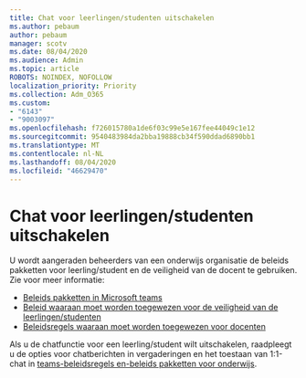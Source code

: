```yaml
---
title: Chat voor leerlingen/studenten uitschakelen
ms.author: pebaum
author: pebaum
manager: scotv
ms.date: 08/04/2020
ms.audience: Admin
ms.topic: article
ROBOTS: NOINDEX, NOFOLLOW
localization_priority: Priority
ms.collection: Adm_O365
ms.custom:
- "6143"
- "9003097"
ms.openlocfilehash: f726015780a1de6f03c99e5e167fee44049c1e12
ms.sourcegitcommit: 9540483984da2bba19888cb34f590ddad6890bb1
ms.translationtype: MT
ms.contentlocale: nl-NL
ms.lasthandoff: 08/04/2020
ms.locfileid: "46629470"
---
```

# <a name="disable-chat-for-students"></a>Chat voor leerlingen/studenten uitschakelen

U wordt aangeraden beheerders van een onderwijs organisatie de beleids pakketten voor leerling/student en de veiligheid van de docent te gebruiken. Zie voor meer informatie:

- [Beleids pakketten in Microsoft teams](https://docs.microsoft.com/microsoftteams/policy-packages-edu#policy-packages-in-microsoft-teams)
- [Beleid waaraan moet worden toegewezen voor de veiligheid van de leerlingen/studenten](https://docs.microsoft.com/microsoftteams/policy-packages-edu#policies-that-should-be-assigned-for-student-safety)
- [Beleidsregels waaraan moet worden toegewezen voor docenten](https://docs.microsoft.com/microsoftteams/policy-packages-edu#policies-that-should-be-assigned-for-educators) 

Als u de chatfunctie voor een leerling/student wilt uitschakelen, raadpleegt u de opties voor chatberichten in vergaderingen en het toestaan van 1:1-chat in [teams-beleidsregels en-beleids pakketten voor onderwijs](https://docs.microsoft.com/microsoftteams/policy-packages-edu).